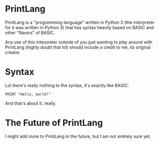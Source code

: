 # PrintLang

PrintLang is a "programming language" written in Python 3 (the interpreter for it was written in Python 3) that has syntax heavily based on 
BASIC and other "flavors" of BASIC.

Any use of this interpreter outside of you just wanting to play around with PrintLang (highly doubt that lol) should include a credit to me, its original creator.

# Syntax

Lol there's really nothing to the syntax, it's exactly like BASIC:
```bas
PRINT "Hello, world!"
```
And that's about it, really.

# The Future of PrintLang

I might add more to PrintLang in the future, but I am not entirely sure yet.
